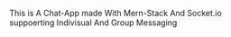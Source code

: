 This is A Chat-App made With Mern-Stack And Socket.io 
<br/>
suppoerting Indivisual And Group Messaging
